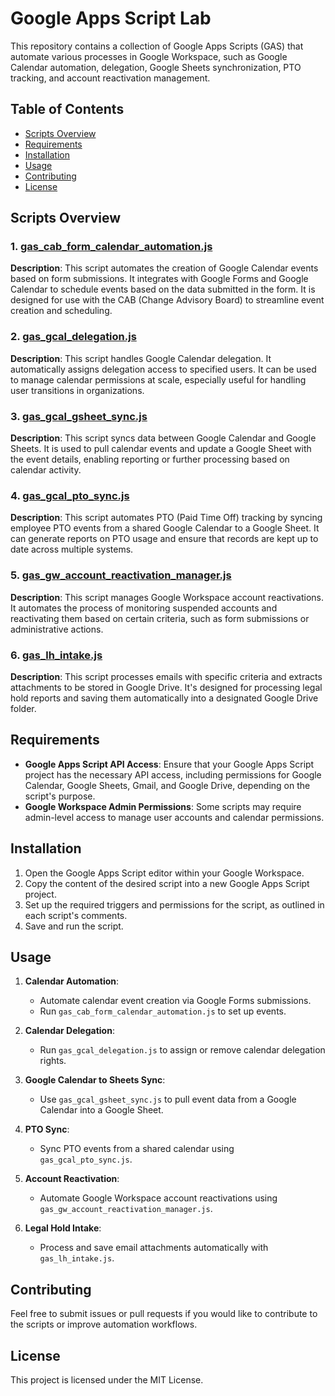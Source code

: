 # Google Apps Script Lab

This repository contains a collection of Google Apps Scripts (GAS) that automate various processes in Google Workspace, such as Google Calendar automation, delegation, Google Sheets synchronization, PTO tracking, and account reactivation management.

## Table of Contents
  - [Scripts Overview](#scripts-overview)
  - [Requirements](#requirements)
  - [Installation](#installation)
  - [Usage](#usage)
  - [Contributing](#contributing)
  - [License](#license)

## Scripts Overview

### 1. [gas_cab_form_calendar_automation.js](gas_cab_form_calendar_automation.js)
**Description**: This script automates the creation of Google Calendar events based on form submissions. It integrates with Google Forms and Google Calendar to schedule events based on the data submitted in the form. It is designed for use with the CAB (Change Advisory Board) to streamline event creation and scheduling.

### 2. [gas_gcal_delegation.js](gas_cab_form_calendar_automation.js)
**Description**: This script handles Google Calendar delegation. It automatically assigns delegation access to specified users. It can be used to manage calendar permissions at scale, especially useful for handling user transitions in organizations.

### 3. [gas_gcal_gsheet_sync.js](gas_gcal_gsheet_sync.js)
**Description**: This script syncs data between Google Calendar and Google Sheets. It is used to pull calendar events and update a Google Sheet with the event details, enabling reporting or further processing based on calendar activity.

### 4. [gas_gcal_pto_sync.js](gas_gcal_gsheet_sync.js)
**Description**: This script automates PTO (Paid Time Off) tracking by syncing employee PTO events from a shared Google Calendar to a Google Sheet. It can generate reports on PTO usage and ensure that records are kept up to date across multiple systems.

### 5. [gas_gw_account_reactivation_manager.js](gas_gw_account_reactivation_manager.js)
**Description**: This script manages Google Workspace account reactivations. It automates the process of monitoring suspended accounts and reactivating them based on certain criteria, such as form submissions or administrative actions.

### 6. [gas_lh_intake.js](gas_lh_intake.js)
**Description**: This script processes emails with specific criteria and extracts attachments to be stored in Google Drive. It's designed for processing legal hold reports and saving them automatically into a designated Google Drive folder.

## Requirements
- **Google Apps Script API Access**: Ensure that your Google Apps Script project has the necessary API access, including permissions for Google Calendar, Google Sheets, Gmail, and Google Drive, depending on the script's purpose.
- **Google Workspace Admin Permissions**: Some scripts may require admin-level access to manage user accounts and calendar permissions.

## Installation
1. Open the Google Apps Script editor within your Google Workspace.
2. Copy the content of the desired script into a new Google Apps Script project.
3. Set up the required triggers and permissions for the script, as outlined in each script's comments.
4. Save and run the script.

## Usage
1. **Calendar Automation**:
   - Automate calendar event creation via Google Forms submissions.
   - Run `gas_cab_form_calendar_automation.js` to set up events.

2. **Calendar Delegation**:
   - Run `gas_gcal_delegation.js` to assign or remove calendar delegation rights.

3. **Google Calendar to Sheets Sync**:
   - Use `gas_gcal_gsheet_sync.js` to pull event data from a Google Calendar into a Google Sheet.

4. **PTO Sync**:
   - Sync PTO events from a shared calendar using `gas_gcal_pto_sync.js`.

5. **Account Reactivation**:
   - Automate Google Workspace account reactivations using `gas_gw_account_reactivation_manager.js`.

6. **Legal Hold Intake**:
   - Process and save email attachments automatically with `gas_lh_intake.js`.

## Contributing
Feel free to submit issues or pull requests if you would like to contribute to the scripts or improve automation workflows.

## License
This project is licensed under the MIT License.
